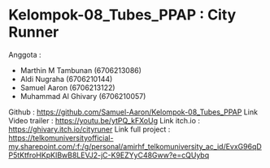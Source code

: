 # Kelompok-08_Tubes_PPAP : City Runner

Anggota :
- Marthin M Tambunan (6706213086)
- Aldi Nugraha (6706210144)
- Samuel Aaron (6706213122)
- Muhammad Al Ghivary (6706210057)

Github : https://github.com/Samuel-Aaron/Kelompok-08_Tubes_PPAP
Link Video trailer : https://youtu.be/ytPQ_kFXoUg
Link itch.io : https://ghivary.itch.io/cityruner
Link full project : https://telkomuniversityofficial-my.sharepoint.com/:f:/g/personal/amirhf_telkomuniversity_ac_id/EvxG96qDP5tKtfroHKpKIBwB8LEVJ2-jC-K9EZYyC48Gww?e=cQUybq 
